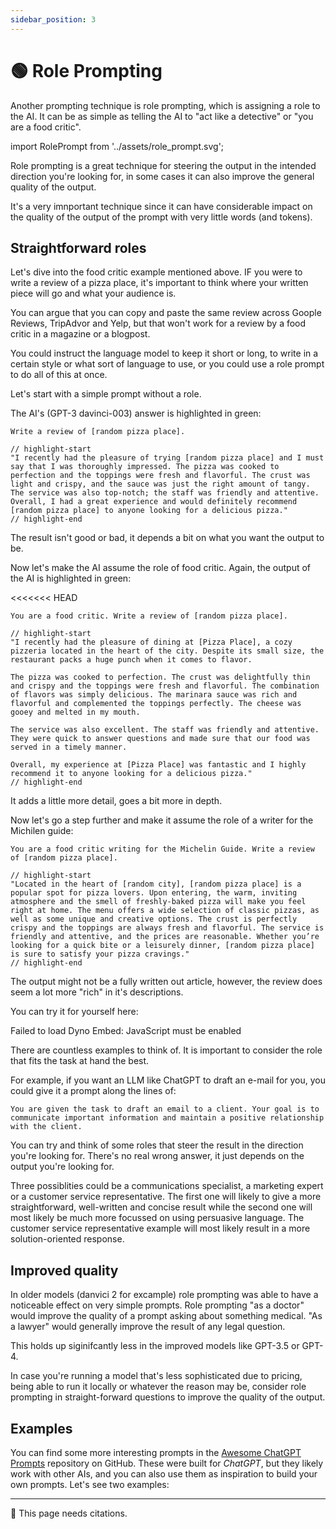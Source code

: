 ```yaml
---
sidebar_position: 3
---
```


# 🟢 Role Prompting

Another prompting technique is role prompting,
which is assigning a role to the AI. 
It can be as simple as telling the AI to "act like
a detective" or  "you are a food critic".

import RolePrompt from '../assets/role_prompt.svg';

<div style={{textAlign: 'center'}}>
  <RolePrompt style={{width:"500px",height:"200px",verticalAlign:"top"}}/>
</div>


Role prompting is a great technique for steering the
output in the intended direction you're looking for, 
in some cases it can also improve the general quality
of the output.

It's a very imnportant technique since it can have 
considerable impact on the quality of the output of 
the prompt with very little words (and tokens).

## Straightforward roles

Let's dive into the food critic example mentioned above.
IF you were to write a review of a pizza place, it's important
to think where your written piece will go and what your 
audience is.

You can argue that you can copy and paste the same review across
Goople Reviews, TripAdvor and Yelp, but that won't work for 
a review by a food critic in a magazine or a blogpost. 

You could instruct the language model to keep it short or 
long, to write in a certain style or what sort of language
to use, or you could use a role prompt to do all of this at once.

Let's start with a simple prompt without a role.

The AI's (GPT-3 davinci-003) answer is highlighted in green:

```text
Write a review of [random pizza place].

// highlight-start
"I recently had the pleasure of trying [random pizza place] and I must say that I was thoroughly impressed. The pizza was cooked to perfection and the toppings were fresh and flavorful. The crust was light and crispy, and the sauce was just the right amount of tangy. The service was also top-notch; the staff was friendly and attentive. Overall, I had a great experience and would definitely recommend [random pizza place] to anyone looking for a delicious pizza."
// highlight-end
```
The result isn't good or bad, it depends a bit on what 
you want the output to be. 

Now let's make the AI assume the role of food critic. Again, the output of the AI is highlighted in green:

<<<<<<< HEAD
```text
You are a food critic. Write a review of [random pizza place].

// highlight-start
"I recently had the pleasure of dining at [Pizza Place], a cozy pizzeria located in the heart of the city. Despite its small size, the restaurant packs a huge punch when it comes to flavor.

The pizza was cooked to perfection. The crust was delightfully thin and crispy and the toppings were fresh and flavorful. The combination of flavors was simply delicious. The marinara sauce was rich and flavorful and complemented the toppings perfectly. The cheese was gooey and melted in my mouth.

The service was also excellent. The staff was friendly and attentive. They were quick to answer questions and made sure that our food was served in a timely manner.

Overall, my experience at [Pizza Place] was fantastic and I highly recommend it to anyone looking for a delicious pizza."
// highlight-end
```

It adds a little more detail, goes a bit more in depth.

Now let's go a step further and make it assume the role
of a writer for the Michilen guide:

```text
You are a food critic writing for the Michelin Guide. Write a review of [random pizza place].

// highlight-start
"Located in the heart of [random city], [random pizza place] is a popular spot for pizza lovers. Upon entering, the warm, inviting atmosphere and the smell of freshly-baked pizza will make you feel right at home. The menu offers a wide selection of classic pizzas, as well as some unique and creative options. The crust is perfectly crispy and the toppings are always fresh and flavorful. The service is friendly and attentive, and the prices are reasonable. Whether you’re looking for a quick bite or a leisurely dinner, [random pizza place] is sure to satisfy your pizza cravings."
// highlight-end
```

The output might not be a fully written out article,
however, the review does seem a lot more "rich" in it's
descriptions.


You can try it for yourself here:

<div trydyno-embed="" openai-model="text-davinci-003" initial-prompt="You are a food critic.\n\nWrite an example review for a pizza place." initial-response="I recently had the pleasure of dining at [Pizza Place], a cozy pizzeria located in the heart of the city. Despite its small size, the restaurant packs a huge punch when it comes to flavor.\n\nThe pizza was cooked to perfection. The crust was delightfully thin and crispy and the toppings were fresh and flavorful. The combination of flavors was simply delicious. The marinara sauce was rich and flavorful and complemented the toppings perfectly. The cheese was gooey and melted in my mouth.\n\nThe service was also excellent. The staff was friendly and attentive. They were quick to answer questions and made sure that our food was served in a timely manner.\n\nOverall, my experience at [Pizza Place] was fantastic and I highly recommend it to anyone looking for a delicious pizza.\n\n" max-tokens="256" box-rows="3" model-temp="0.4" top-p="1">
    <noscript>Failed to load Dyno Embed: JavaScript must be enabled</noscript>
</div>

There are countless examples to think of. It is important
to consider the role that fits the task at hand the best.

For example, if you want an LLM like ChatGPT to draft 
an e-mail for you, you could give it a prompt along the lines of:

```text
You are given the task to draft an email to a client. Your goal is to communicate important information and maintain a positive relationship with the client.
```

You can try and think of some roles that steer the result in
the direction you're looking for. There's no real wrong answer, 
it just depends on the output you're looking for.

Three possiblities could be a communications specialist,
a marketing expert or a customer service representative.
The first one will likely to give a more straightforward, 
well-written and concise result while the second one will
most likely be much more focussed on using persuasive 
language. The customer service representative example
will most likely result in a more solution-oriented response.

## Improved quality

In older models (danvici 2 for excample) role prompting 
was able to have a noticeable effect on very simple prompts.
Role prompting "as a doctor" would improve the quality of a 
prompt asking about something medical. "As a lawyer" would
generally improve the result of any legal question. 

This holds up siginifcantly less in the improved models
like GPT-3.5 or GPT-4. 

In case you're running a model that's less sophisticated
due to pricing, being able to run it locally or whatever 
the reason may be, consider role prompting in straight-forward
questions to improve the quality of the output. 


## Examples

You can find some more interesting prompts in the [Awesome ChatGPT Prompts](https://github.com/f/awesome-chatgpt-prompts#prompts)
repository on GitHub. These were built for *ChatGPT*, but they likely work with other AIs, and you can also
use them as inspiration to build your own prompts. Let's see two examples:


---

🚧 This page needs citations.

